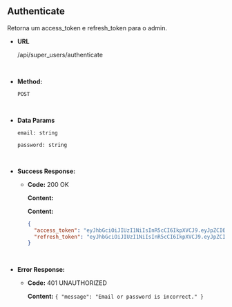 ## **Authenticate**

Retorna um access_token e refresh_token para o admin.

- **URL**

  /api/super_users/authenticate

</br>

- **Method:**

  `POST`

</br>

- **Data Params**

  `email: string`

  `password: string`

</br>

- **Success Response:**

  - **Code:** 200 OK

    **Content:**

    **Content:**

    ```json
    {
      "access_token": "eyJhbGciOiJIUzI1NiIsInR5cCI6IkpXVCJ9.eyJpZCI6ImU4YzVmMzJkLTYxMzgtNGRhMi1hNDUwLTlmMmZhM2ExMDIxZiIsImlhdCI6MTYxOTc0MjQ4Nn0.4ip0rTr80LBzYVrpAAscFwPO70URcdfFqlN8R5QCci4",
      "refresh_token": "eyJhbGciOiJIUzI1NiIsInR5cCI6IkpXVCJ9.eyJpZCI6ImU4YzVmMzJkLTYxMzgtNGRhMi1hNDUwLTlmMmZhM2ExMDIxZiIsImlhdCI6MTYxOTc0MjQ4Nn0.4ip0rTr80LBzYVrpAAscFwPO70URcdfFqlN8R5QCci4"
    }
    ```

</br>

- **Error Response:**

  - **Code:** 401 UNAUTHORIZED

    **Content:** `{ "message": "Email or password is incorrect." }`
